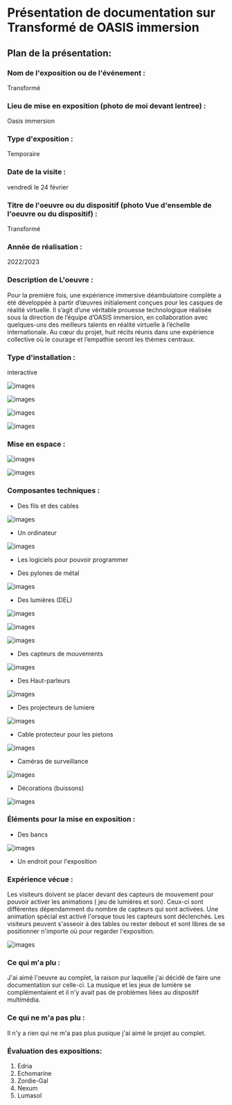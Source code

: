 # Présentation de documentation sur Transformé de OASIS immersion 

## Plan de la présentation:


### Nom de l'exposition ou de l'événement :
Transformé



### Lieu de mise en exposition (photo de moi devant lentree) :
Oasis immersion



### Type d'exposition :
Temporaire



### Date de la visite :
vendredi le 24 février

### Titre de l'oeuvre ou du dispositif (photo Vue d'ensemble de l'oeuvre ou du dispositif) :
Transformé

### Année de réalisation :
2022/2023 

### Description de L'oeuvre :
Pour la première fois, une expérience immersive déambulatoire complète a été développée à partir d’œuvres initialement conçues pour les casques de réalité virtuelle. Il s’agit d’une véritable prouesse technologique réalisée sous la direction de l’équipe d’OASIS immersion, en collaboration avec quelques-uns des meilleurs talents en réalité virtuelle à l’échelle internationale. Au cœur du projet, huit récits réunis dans une expérience collective où le courage et l’empathie seront les thèmes centraux. 

### Type d'installation :
interactive

![images](media/Mycelium_Edria_vue_ensemble.jpg)


![images](media/Mycelium_Edria_vue_parlante_droite.jpg)


![images](media/Mycelium_Edria_vue_parlante_gauche.jpg)


![images](media/Mycelium_Edria_vue_parlante_face.jpg)

### Mise en espace :

![images](media/Mycelium_Edria_vue_ensemble.jpg)

![images](media/Mycelium_Edria_plan.jpeg)

### Composantes techniques :
* Des fils et des cables 

![images](media/Mycelium_Edria_composantes_cables.jpg)

* Un ordinateur

![images](media/Mycelium_Edria_composantes_ordinateur.jpg)

* Les logiciels pour pouvoir programmer


* Des pylones de métal

![images](media/Mycelium_Edria_vue_ensemble.jpg)

* Des lumières (DEL)

![images](media/Mycelium_Edria_composantes_DEL_1.jpg)


![images](media/Mycelium_Edria_composantes_DEL_2.jpg)


![images](media/Mycelium_Edria_composantes_DEL_3.jpg)


* Des capteurs de mouvements 

![images](media/Mycelium_Edria_composantes_capteurTOF.jpg)

* Des Haut-parleurs

![images](media/Mycelium_Edria_composantes_haut-parleurs.jpg)

* Des projecteurs de lumiere

![images](media/Mycelium_Edria_composantes_projecteurs.jpg)

* Cable protecteur pour les pietons

![images](media/Mycelium_Edria_composantes_protecteur_pieton.jpg)

*  Caméras de surveillance

![images](media/Mycelium_Edria_composantes_camera_surveillance.jpg)

*  Décorations (buissons)


![images](media/Mycelium_Edria_composantes_decorations.jpg)

### Éléments pour la mise en exposition :
* Des bancs

![images](media/Mycelium_Edria_composantes_tables.jpg)

* Un endroit pour l'exposition

### Expérience vécue :

Les visiteurs doivent se placer devant des capteurs de mouvement pour pouvoir activer les animations ( jeu de lumières et son). Ceux-ci sont différentes dépendamment du nombre de capteurs qui sont activées. Une animation spécial est activé l'orsque tous les capteurs sont déclenchés. Les visiteurs peuvent s'asseoir à des tables ou rester debout et sont libres de se positionner n'importe où pour regarder l'exposition. 

![images](media/Mycelium_Edria_posture_visiteur.jpg)

### Ce qui m'a plu :
J'ai aimé l'oeuvre au complet, la  raison pur laquelle j'ai décidé de faire une documentation sur celle-ci. La musique et les jeux de lumière se complémentaient et il n'y avait pas de problèmes liées au dispositif multimédia. 

### Ce qui ne m'a pas plu :

Il n'y a rien qui ne m'a pas plus pusique j'ai aimé le projet au complet.


### Évaluation des expositions:

1. Edria
2. Echomarine
3. Zordie-Gal
4. Nexum
5. Lumasol

